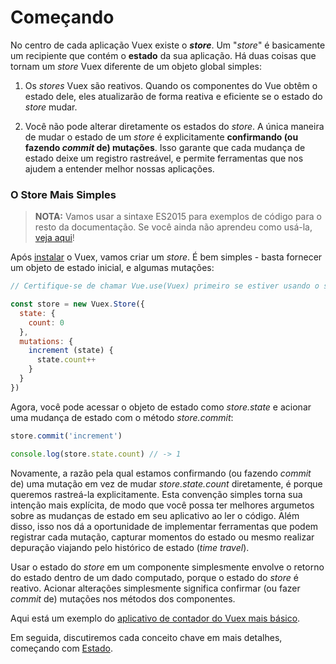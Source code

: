 # Começando

No centro de cada aplicação Vuex existe o **_store_**. Um "_store_" é basicamente um recipiente que contém o **estado** da sua aplicação. Há duas coisas que tornam um _store_ Vuex diferente de um objeto global simples:

1. Os _stores_ Vuex são reativos. Quando os componentes do Vue obtêm o estado dele, eles atualizarão de forma reativa e eficiente se o estado do _store_ mudar.

2. Você não pode alterar diretamente os estados do _store_. A única maneira de mudar o estado de um _store_ é explicitamente **confirmando (ou fazendo _commit_ de) mutações**. Isso garante que cada mudança de estado deixe um registro rastreável, e permite ferramentas que nos ajudem a entender melhor nossas aplicações.

### O Store Mais Simples 

> **NOTA:** Vamos usar a sintaxe ES2015 para exemplos de código para o resto da documentação. Se você ainda não aprendeu como usá-la, [veja aqui](https://babeljs.io/docs/learn-es2015/)!

Após [instalar](../installation.md) o Vuex, vamos criar um _store_. É bem simples - basta fornecer um objeto de estado inicial, e algumas mutações:

``` js
// Certifique-se de chamar Vue.use(Vuex) primeiro se estiver usando o sistema de módulos

const store = new Vuex.Store({
  state: {
    count: 0
  },
  mutations: {
    increment (state) {
      state.count++
    }
  }
})
```

Agora, você pode acessar o objeto de estado como _store.state_ e acionar uma mudança de estado com o método _store.commit_:

``` js
store.commit('increment')

console.log(store.state.count) // -> 1
```

Novamente, a razão pela qual estamos confirmando (ou fazendo _commit_ de) uma mutação em vez de mudar _store.state.count_ diretamente, é porque queremos rastreá-la explicitamente. Esta convenção simples torna sua intenção mais explícita, de modo que você possa ter melhores argumetos sobre as mudanças de estado em seu aplicativo ao ler o código. Além disso, isso nos dá a oportunidade de implementar ferramentas que podem registrar cada mutação, capturar momentos do estado ou mesmo realizar depuração viajando pelo histórico de estado (_time travel_).

Usar o estado do _store_ em um componente simplesmente envolve o retorno do estado dentro de um dado computado, porque o estado do _store_ é reativo. Acionar alterações simplesmente significa confirmar (ou fazer _commit_ de) mutações nos métodos dos componentes.

Aqui está um exemplo do [aplicativo de contador do Vuex mais básico](https://jsfiddle.net/n9jmu5v7/1269/).

Em seguida, discutiremos cada conceito chave em mais detalhes, começando com [Estado](state.md).
